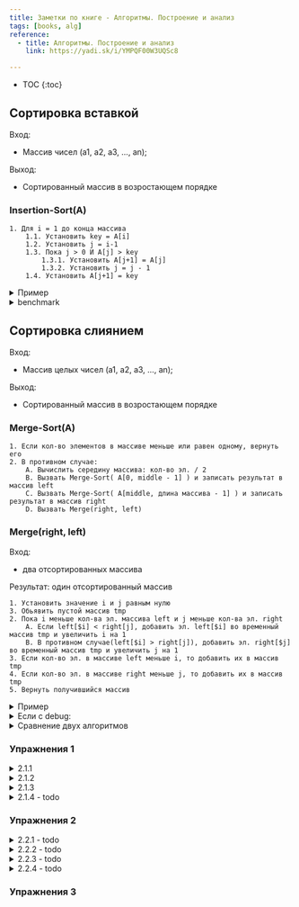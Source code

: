 ```yaml
---
title: Заметки по книге - Алгоритмы. Построение и анализ
tags: [books, alg]
reference:
  - title: Алгоритмы. Построение и анализ
    link: https://yadi.sk/i/YMPQF00W3UQSc8

---
```


* TOC 
{:toc}

## Сортировка вставкой

Вход:
* Массив чисел (a1, a2, a3, ..., an);

Выход:
* Сортированный массив в возростающем порядке

### Insertion-Sort(A)
```
1. Для i = 1 до конца массива
    1.1. Установить key = A[i]
    1.2. Установить j = i-1
    1.3. Пока j > 0 И A[j] > key
        1.3.1. Установить A[j+1] = A[j]
        1.3.2. Установить j = j - 1
    1.4. Установить A[j+1] = key
```

<details>
    <summary>
        Пример
    </summary>
    <pre><code class="perl">
my @origin_array = (12, 9, 7, 7, 10, 5, 7);
my @sort_array = MySort::insertion_sort(@origin_array);

warn "\n\n";
warn "result = @sort_array";

sub insertion_sort {
    my @array = @_;

    for ( my $i = 1; $i < @array; $i++ ) {
        my $tmp = $array[$i];
        my $j = $i - 1;
        while ( $j >= 0 && $array[$j] > $tmp ){
            $array[$j + 1] = $array[$j];
            $j--;
        }
        $array[$j + 1] = $tmp;
    }

    return @array;
}

$ perl script.pl 
result = 5 7 7 7 9 10 12 at script.pl line 17.
    </code></pre>
</details>

<details>
    <summary>
        benchmark
    </summary>
    <pre><code class="perl">
my ( $check, $size) = ( 1, 9999 );
my @origin_array = (0..$size);
my $length = scalar(@origin_array);

timethese(0, {
    'insertion' =>  sub {
        my @shuffle_array = shuffle @origin_array;
        my @sort_array = MySort::insertion_sort(@shuffle_array);
        check_sort(\@sort_array, \@origin_array) if $check;
    },
});

sub check_sort {
    my ( $origin_array, $sort_array ) = @_;

    foreach my $i ( 0..$length - 1 ){
        die "Array is different! origin_array = $origin_array->[$i]; sort_array = $sort_array->[$i]; "
          if ( $origin_array->[$i] != $sort_array->[$i] );
    }
}

$ perl benchmark.pl 
Benchmark: running insertion for at least 3 CPU seconds...
 insertion:  6 wallclock secs ( 5.89 usr +  0.00 sys =  5.89 CPU) @  0.34/s (n=2)
            (warning: too few iterations for a reliable count)
    </code></pre>
</details>

## Сортировка слиянием

Вход:
* Массив целых чисел (a1, a2, a3, …, an);

Выход:
* Сортированный массив в возростающем порядке


### Merge-Sort(A)
```
1. Если кол-во элементов в массиве меньше или равен одному, вернуть его
2. В противном случае:
    A. Вычислить середину массива: кол-во эл. / 2
    B. Вызвать Merge-Sort( A[0, middle - 1] ) и записать результат в массив left
    С. Вызвать Merge-Sort( A[middle, длина массива - 1] ) и записать результат в массив right
    D. Вызвать Merge(right, left)
```

### Merge(right, left)
Вход:
* два отсортированных массива

Результат: один отсортированный массив
```
1. Установить значение i и j равным нулю
3. Обьявить пустой массив tmp
2. Пока i меньше кол-ва эл. массива left и j меньше кол-ва эл. right
    A. Если left[$i] < right[j], добавить эл. left[$i] во временный массив tmp и увеличить i на 1
    B. В противном случае(left[$i] > right[j]), добавить эл. right[$j] во временный массив tmp и увеличить j на 1
3. Если кол-во эл. в массиве left меньше i, то добавить их в массив tmp
4. Если кол-во эл. в массиве right меньше j, то добавить их в массив tmp
5. Вернуть получившийся массив
```


<details>
    <summary>
        Пример
    </summary>
    <pre><code class="perl">
my @origin_array = (12, 9, 7, 7, 10, 5, 7);
my @sort_array = MySort::merge_sort(@origin_array);

warn "result = @sort_array";

sub merge_sort {
    my @array = @_;
    my $lenght = @array;
    return @array if ( $lenght <= 1 );
    my $mid = int ( $lenght / 2 );
    my @left = merge_sort( @array[0..$mid - 1] );
    my @right = merge_sort( @array[$mid..$lenght - 1] );
    merge(\@left, \@right);
}

sub merge {
    my ($left, $right) = @_;
    my @a1 = @{ $left  || [] };
    my @a2 = @{ $right || [] };
    my @tmp;
    my ($i, $j) = (0, 0);
    while ( $i < @a1 && $j < @a2 ){
        push @tmp, ( $a1[$i] < $a2[$j] ? $a1[$i++] : $a2[$j++] );
    }

    push @tmp, @a1[$i..$#a1] if ( $i < @a1 );
    push @tmp, @a2[$j..$#a2] if ( $j < @a2 );
    @tmp;
}

$ perl script.pl 
result = 5 7 7 7 9 10 12 at script.pl line 20.
    </code></pre>
</details>

<details>
    <summary>
        Если с debug:
    </summary>
    <pre><code class="perl">
$ perl script.pl 
origin array = 12 9 7 7 10 5 7
origin array = 12 9 7
origin array = 12
left = 12
origin array = 9 7
origin array = 9
left = 9
origin array = 7
right = 7
i = 0; j = 0
7 9
right = 7 9
i = 0; j = 0
i = 0; j = 1
7 9 12
left = 7 9 12
origin array = 7 10 5 7
origin array = 7 10
origin array = 7
left = 7
origin array = 10
right = 10
i = 0; j = 0
7 10
left = 7 10
origin array = 5 7
origin array = 5
left = 5
origin array = 7
right = 7
i = 0; j = 0
5 7
right = 5 7
i = 0; j = 0
i = 0; j = 1
5 7 7 10
right = 5 7 7 10
i = 0; j = 0
i = 0; j = 1
i = 0; j = 2
i = 0; j = 3
i = 1; j = 3
i = 2; j = 3
5 7 7 7 9 10 12


result = 5 7 7 7 9 10 12 at script.pl line 20.
    </code></pre>
</details>


<details>
    <summary>
        Сравнение двух алгоритмов
    </summary>
<p>При достаточно малом кол-ве элементов(здесь перемешанный массив из 100 эл.), оба алгоритма примерно равны. Метод разделения даже немного проигрывает</p>
    <pre><code class="perl">
$ perl benchmark.pl 
Benchmark: running insertion, merge_sort for at least 3 CPU seconds...
 insertion:  3 wallclock secs ( 3.05 usr +  0.00 sys =  3.05 CPU) @ 2899.67/s (n=8844)
merge_sort:  3 wallclock secs ( 3.23 usr +  0.00 sys =  3.23 CPU) @ 2535.60/s (n=8190)
    </code></pre>
<p>Но когда элементов становиться больше(в данном случае 10к), разница ощущается</p>
    <pre><code class="perl">
$ perl benchmark.pl 
Benchmark: running insertion, merge_sort for at least 3 CPU seconds...
 insertion:  3 wallclock secs ( 3.49 usr +  0.00 sys =  3.49 CPU) @  0.29/s (n=1)
            (warning: too few iterations for a reliable count)
merge_sort:  2 wallclock secs ( 3.12 usr +  0.00 sys =  3.12 CPU) @ 12.50/s (n=39)
    </code></pre>
</details>

### Упражнения 1

<details>
    <summary>
        2.1.1
     </summary> 
<p>Используя рис. 2.2 в качестве образца, проиллюстрируйте работу процедуры Insertion-Sort по сортировке массива A = (31, 41, 59, 26, 41, 58)</p>
<pre>
a. (31, 41, 59, 26, 41, 58);
        <-  

b. (31, 41, 59, 26, 41, 58);
            <-
c. (31, 41, 59, 26, 41, 58);
    ->  ->  ->   |
    |<-----------|

d. (26, 31, 41, 59, 41, 58);
                ->   |
                <----|

e. (26, 31, 41, 41, 59, 58);

e. (26, 31, 41, 41, 59, 58);
                    ->   |
                    <----|
</pre>
</details>

<details>
    <summary>
        2.1.2
    </summary>
<p>Перепишите процедуру Insertion-Sort для сортировки в невозрастающем порядке вместо неубывающего</p>

<p>Изменил знак с большего на меньшее, проверил - работает</p>
<pre><code class="perl">
sub insertion_sort {
    my @array = @_;

    for ( my $i = 1; $i < @array; $i++ ) {
        my $tmp = $array[$i];
        my $j = $i - 1;
        while ( $j >= 0 && $array[$j] < $tmp ){
            $array[$j + 1] = $array[$j];
            $j--;
        }
        $array[$j + 1] = $tmp;
    }

    return @array;
}
</code></pre>

</details>

<details>
    <summary>
        2.1.3
    </summary>
<pre>
Рассмотрим задачу поиска.
Вход: Массив чисел и значение u
Выход: индекс i такой что u = A[i], или спец. знач. undef если u в A отсутствует

Составьте псевдокод линейного поиска, при работе которого выполняется сканирование массива в поисках значения u. Докажите корректность алгоритма с помощью инварианта цикла. Убедитесь, что выбранный инвариант цикла удовлетворяет трем необходимым условиям.
</pre>
```
1. Для i до конца массива
    A. Если A[i] == u, то вернуть i
2. Вернуть undef
```
<p>инвариант не делал</p>
</details>

<details>
    <summary>
        2.1.4 - todo
    </summary>
<p>
Рассмотрим задачу сложения двух n-битовых двоичных целых чисел, хранящихся в n-элементных массивах A и B. Сумму этих двух чисел необходимо занести в двоичной форме в (n+1)-элементный массив C. Приведите строгую формулировку задачи и составьте псевдокод для сложения этих двух чисел.
</p>
</details>

### Упражнения 2

<details>
    <summary>
        2.2.1 - todo
    </summary>
<p>Выразите функцию n^3/1000 — 100n^2 — 100n + 3 в ©-обозначениях.</p>
</details>

<details>
    <summary>
        2.2.2 - todo
    </summary>
<pre>
Рассмотрим сортировку элементов массива А, которая выполняется следующим
образом. Сначала определяется наименьший элемент массива А, который ста­вится на место элемента А[1]. Затем производится поиск второго наименьшего элемента массива А, который ставится на место элемента А[2]. Этот процесс про­должается для первых n — 1 элементов массива А. Запишите псевдокод этого алгоритма, известного как сортировка выбором (selection sort). Какой инвариант
цикла сохраняется для этого алгоритма? Почему его достаточно выполнить для первых п — 1 элементов, а не для всех п элементов? Определите время работы алгоритма в наилучшем и наихудшем случаях и запишите его в ©-обозначениях.
</pre>
</details>

<details>
    <summary>
        2.2.3 - todo
    </summary>
<pre>
Вновь обратимся к алгоритму линейного поиска (см. упр. 2.1.3). Для скольких элементов входной последовательности в среднем нужно произвести проверку, если предполагается, что все элементы массива с равной вероятностью могут иметь искомое значение? Что происходит в наихудшем случае? Чему равно вре­мя работы алгоритма линейного поиска в среднем и в наихудшем случаях в ©-
обозначениях? Обоснуйте свой ответ.
</pre>
</details>

<details>
    <summary>
        2.2.4 - todo
    </summary>
<p>Каким образом можно модифицировать почти каждый алгоритм, чтобы получить оптимальное время работы в наилучшем случае?</p>
</details>

### Упражнения 3

